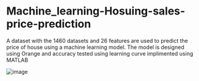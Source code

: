 # Machine_learning-Hosuing-sales-price-prediction

A dataset with the 1460 datasets and 26 features are used to predict the price of house using a machine learning model. The model is designed using Orange and accuracy tested using learning curve implimented using MATLAB

![image](https://user-images.githubusercontent.com/108937589/200974698-8a5717d5-6a6a-4f08-8eed-cb6db85ff0ad.png)
